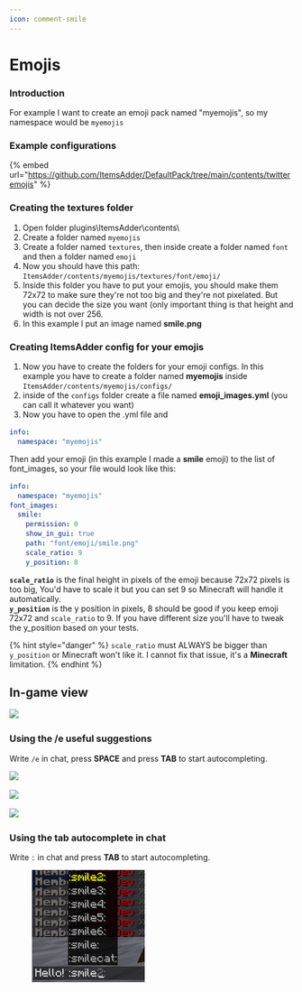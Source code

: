 ```yaml
---
icon: comment-smile
---
```


# Emojis

### Introduction

For example I want to create an emoji pack named "myemojis", so my namespace would be `myemojis`

### Example configurations

{% embed url="https://github.com/ItemsAdder/DefaultPack/tree/main/contents/twitteremojis" %}

### Creating the textures folder

1. Open folder plugins\ItemsAdder\contents\\
2. Create a folder named `myemojis`
3. Create a folder named `textures`, then inside create a folder named `font` and then a folder named `emoji`
4. Now you should have this path: `ItemsAdder/contents/myemojis/textures/font/emoji/`
5. Inside this folder you have to put your emojis, you should make them 72x72 to make sure they're not too big and they're not pixelated. But you can decide the size you want (only important thing is that height and width is not over 256.
6. In this example I put an image named **smile.png**

### Creating ItemsAdder config for your emojis

1. Now you have to create the folders for your emoji configs. In this example you have to create a folder named **myemojis** inside `ItemsAdder/contents/myemojis/configs/`
2. inside of the `configs` folder create a file named **emoji\_images.yml** (you can call it whatever you want)
3. Now you have to open the .yml file and

```yaml
info:
  namespace: "myemojis"
```

Then add your emoji (in this example I made a **smile** emoji) to the list of font\_images, so your file would look like this:

```yaml
info:
  namespace: "myemojis"
font_images:
  smile:
    permission: 0
    show_in_gui: true
    path: "font/emoji/smile.png"
    scale_ratio: 9
    y_position: 8
```

**`scale_ratio`** is the final height in pixels of the emoji because 72x72 pixels is too big, You'd have to scale it but you can set 9 so Minecraft will handle it automatically.\
**`y_position`** is the y position in pixels, 8 should be good if you keep emoji 72x72 and `scale_ratio` to 9. If you have different size you'll have to tweak the y\_position based on your tests.

{% hint style="danger" %}
`scale_ratio` must ALWAYS be bigger than `y_position` or Minecraft won't like it. I cannot fix that issue, it's a **Minecraft** limitation.
{% endhint %}

## In-game view

![](<../../../.gitbook/assets/image\_(116) (3) (1) (1) (1) (1) (1) (1) (1) (1) (1) (1) (1) (1) (1) (1) (1) (1) (1).png>)

### Using the /e useful suggestions

Write `/e` in chat, press **SPACE** and press **TAB** to start autocompleting.

![](../../../.gitbook/assets/image\_\(112\).png)

![](../../../.gitbook/assets/image\_\(111\).png)

![](../../../.gitbook/assets/image\_\(113\).png)

### Using the tab autocomplete in chat

Write `:` in chat and press **TAB** to start autocompleting.

<figure><img src="../../../.gitbook/assets/emoji_autocomplete_chat.png" alt=""><figcaption></figcaption></figure>
